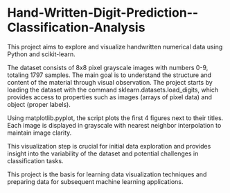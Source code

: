 # Hand-Written-Digit-Prediction--Classification-Analysis

This project aims to explore and visualize handwritten numerical data using Python and scikit-learn.

The dataset consists of 8x8 pixel grayscale images with numbers 0-9, totaling 1797 samples. The main goal is to understand the structure and content of the material through visual observation. The project starts by loading the dataset with the command sklearn.datasets.load_digits, which provides access to properties such as images (arrays of pixel data) and object (proper labels). 

Using matplotlib.pyplot, the script plots the first 4 figures next to their titles. Each image is displayed in grayscale with nearest neighbor interpolation to maintain image clarity. 

This visualization step is crucial for initial data exploration and provides insight into the variability of the dataset and potential challenges in classification tasks. 

This project is the basis for learning data visualization techniques and preparing data for subsequent machine learning applications.
